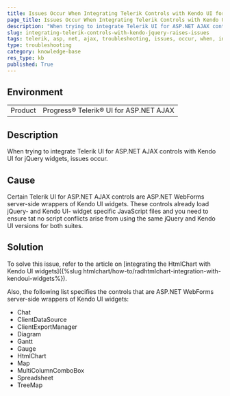 ```yaml
---
title: Issues Occur When Integrating Telerik Controls with Kendo UI for jQuery Widgets
page_title: Issues Occur When Integrating Telerik Controls with Kendo UI for jQuery Widgets
description: "When trying to integrate Telerik UI for ASP.NET AJAX controls with Kendo UI for jQuery widgets, issues occur."
slug: integrating-telerik-controls-with-kendo-jquery-raises-issues
tags: telerik, asp, net, ajax, troubleshooting, issues, occur, when, integrating, controls, with, kendo, jquery, widgets
type: troubleshooting
category: knowledge-base
res_type: kb
published: True
---
```


## Environment

<table>
	<tbody>
		<tr>
			<td>Product</td>
			<td>Progress® Telerik® UI for ASP.NET AJAX</td>
		</tr>
	</tbody>
</table>

## Description

When trying to integrate Telerik UI for ASP.NET AJAX controls with Kendo UI for jQuery widgets, issues occur.

## Cause

Certain Telerik UI for ASP.NET AJAX controls are ASP.NET WebForms server-side wrappers of Kendo UI widgets. These controls already load jQuery- and Kendo UI- widget specific JavaScript files and you need to ensure tat no script conflicts arise from using the same jQuery and Kendo UI versions for both suites.

## Solution

To solve this issue, refer to the article on [integrating the HtmlChart with Kendo UI widgets]({%slug htmlchart/how-to/radhtmlchart-integration-with-kendoui-widgets%}).

Also, the following list specifies the controls that are ASP.NET WebForms server-side wrappers of Kendo UI widgets:

* Chat
* ClientDataSource
* ClientExportManager
* Diagram
* Gantt
* Gauge
* HtmlChart
* Map
* MultiColumnComboBox
* Spreadsheet
* TreeMap
